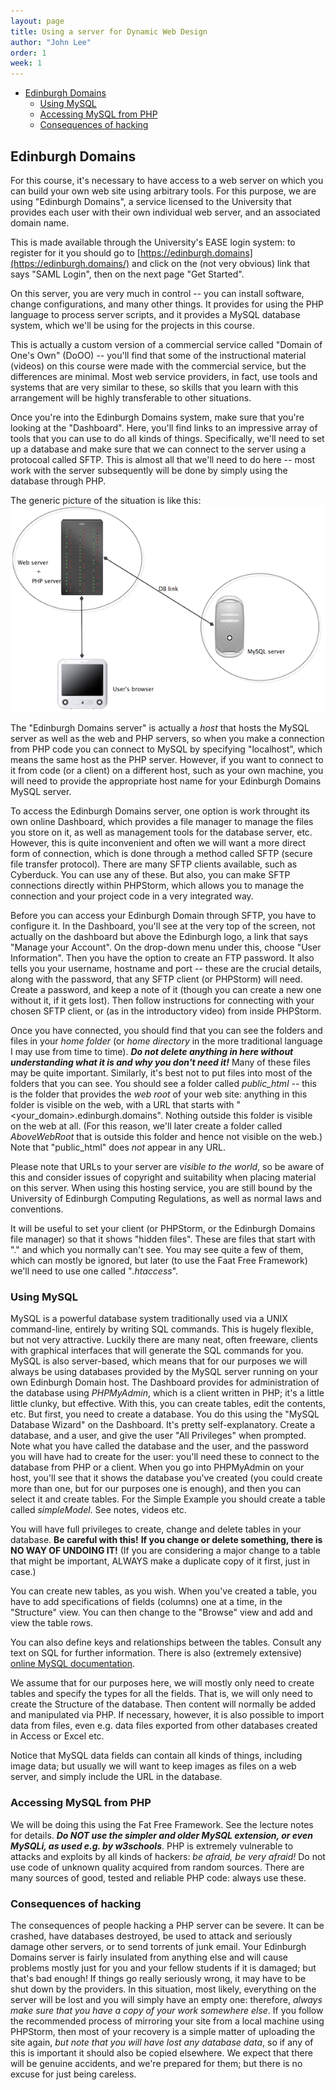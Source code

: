 ```yaml
---
layout: page
title: Using a server for Dynamic Web Design
author: "John Lee"
order: 1
week: 1
---
```


-   [Edinburgh Domains](#edinburgh-domains)
    -   [Using MySQL](#using-mysql)
    -   [Accessing MySQL from PHP](#accessing-mysql-from-php)
    -   [Consequences of hacking](#consequences-of-hacking)

## Edinburgh Domains

For this course, it's necessary to have access to a web server on which you can build your own web site using arbitrary tools. For this purpose, we are using "Edinburgh Domains", a service licensed to the University that provides each user with their own individual web server, and an associated domain name.

This is made available through the University's EASE login system: to register for it you should go to [https://edinburgh.domains](https://edinburgh.domains/) and click on the (not very obvious) link that says "SAML Login", then on the next page "Get Started".

On this server, you are very much in control -- you can install software, change configurations, and many other things. It provides for using the PHP language to process server scripts, and it provides a MySQL database system, which we'll be using for the projects in this course.

This is actually a custom version of a commercial service called "Domain of One's Own" (DoOO) -- you'll find that some of the instructional material (videos) on this course were made with the commercial service, but the differences are minimal. Most web service providers, in fact, use tools and systems that are very similar to these, so skills that you learn with this arrangement will be highly transferable to other situations.

Once you're into the Edinburgh Domains system, make sure that you're looking at the "Dashboard". Here, you'll find links to an impressive array of tools that you can use to do all kinds of things. Specifically, we'll need to set up a database and make sure that we can connect to the server using a protocoal called SFTP. This is almost all that we'll need to do here -- most work with the server subsequently will be done by simply using the database through PHP.

The generic picture of the situation is like this:
![](img/diagramPHP.png)

The "Edinburgh Domains server" is actually a _host_ that hosts the MySQL server as well as the web and PHP servers, so when you make a connection from PHP code you can connect to MySQL by specifying "localhost", which means the same host as the PHP server. However, if you want to connect to it from code (or a client) on a different host, such as your own machine, you will need to provide the appropriate host name for your Edinburgh Domains MySQL server.

To access the Edinburgh Domains server, one option is work throught its own online Dashboard, which provides a file manager to manage the files you store on it, as well as management tools for the database server, etc. However, this is quite inconvenient and often we will want a more direct form of connection, which is done through a method called SFTP (secure file transfer protocol). There are many SFTP clients available, such as Cyberduck. You can use any of these. But also, you can make SFTP connections directly within PHPStorm, which allows you to manage the connection and your project code in a very integrated way.

Before you can access your Edinburgh Domain through SFTP, you have to configure it. In the Dashboard, you'll see at the very top of the screen, not actually on the dashboard but above the Edinburgh logo, a link that says "Manage your Account". On the drop-down menu under this, choose "User Information". Then you have the option to create an FTP password. It also tells you your username, hostname and port -- these are the crucial details, along with the password, that any SFTP client (or PHPStorm) will need. Create a password, and keep a note of it (though you can create a new one without it, if it gets lost). Then follow instructions for connecting with your chosen SFTP client, or (as in the introductory video) from inside PHPStorm.

Once you have connected, you should find that you can see the folders and files in your _home folder_ (or _home directory_ in the more traditional language I may use from time to time). **_Do not delete anything in here without understanding what it is and why you don't need it!_** Many of these files may be quite important. Similarly, it's best not to put files into most of the folders that you can see. You should see a folder called _public_html_ -- this is the folder that provides the _web root_ of your web site: anything in this folder is visible on the web, with a URL that starts with "\<your_domain\>.edinburgh.domains". Nothing outside this folder is visible on the web at all. (For this reason, we'll later create a folder called _AboveWebRoot_ that is outside this folder and hence not visible on the web.) Note that "public_html" does _not_ appear in any URL.

Please note that URLs to your server are _visible to the world_, so be aware of this and consider issues of copyright and suitability when placing material on this server. When using this hosting service, you are still bound by the University of Edinburgh Computing Regulations, as well as normal laws and conventions.

It will be useful to set your client (or PHPStorm, or the Edinburgh Domains file manager) so that it shows "hidden files". These are files that start with "." and which you normally can't see. You may see quite a few of them, which can mostly be ignored, but later (to use the Faat Free Framework) we'll need to use one called "_.htaccess_".

### Using MySQL

MySQL is a powerful database system traditionally used via a UNIX command-line, entirely by writing SQL commands. This is hugely flexible, but not very attractive. Luckily there are many neat, often freeware, clients with graphical interfaces that will generate the SQL commands for you. MySQL is also server-based, which means that for our purposes we will always be using databases provided by the MySQL server running on your own Edinburgh Domain host. The Dashboard provides for administration of the database using _PHPMyAdmin_, which is a client written in PHP; it's a little little clunky, but effective. With this, you can create tables, edit the contents, etc. But first, you need to create a database. You do this using the "MySQL Database Wizard" on the Dashboard. It's pretty self-explanatory. Create a database, and a user, and give the user "All Privileges" when prompted. Note what you have called the database and the user, and the password you will have had to create for the user: you'll need these to connect to the database from PHP or a client. When you go into PHPMyAdmin on your host, you'll see that it shows the database you've created (you could create more than one, but for our purposes one is enough), and then you can select it and create tables. For the Simple Example you should create a table called _simpleModel_. See notes, videos etc.

You will have full privileges to create, change and delete tables in your database. **Be careful with this!** **If you change or delete something, there is NO WAY OF UNDOING IT!** (If you are considering a major change to a table that might be important, ALWAYS make a duplicate copy of it first, just in case.)

You can create new tables, as you wish. When you've created a table, you have to add specifications of fields (columns) one at a time, in the "Structure" view. You can then change to the "Browse" view and add and view the table rows.

You can also define keys and relationships between the tables. Consult any text on SQL for further information. There is also (extremely extensive) [online MySQL documentation](http://dev.mysql.com/doc/refman/4.1/en/index.html).

We assume that for our purposes here, we will mostly only need to create tables and specify the types for all the fields. That is, we will only need to create the Structure of the database. Then content will normally be added and manipulated via PHP. If necessary, however, it is also possible to import data from files, even e.g. data files exported from other databases created in Access or Excel etc.

Notice that MySQL data fields can contain all kinds of things, including image data; but usually we will want to keep images as files on a web server, and simply include the URL in the database.

### Accessing MySQL from PHP

We will be doing this using the Fat Free Framework. See the lecture notes for details. **_Do NOT use the simpler and older MySQL extension, or even MySQLi, as used e.g. by w3schools_**. PHP is extremely vulnerable to attacks and exploits by all kinds of hackers: _be afraid, be very afraid!_ Do not use code of unknown quality acquired from random sources. There are many sources of good, tested and reliable PHP code: always use these.

### Consequences of hacking

The consequences of people hacking a PHP server can be severe. It can be crashed, have databases destroyed, be used to attack and seriously damage other servers, or to send torrents of junk email. Your Edinburgh Domains server is fairly insulated from anything else and will cause problems mostly just for you and your fellow students if it is damaged; but that's bad enough! If things go really seriously wrong, it may have to be shut down by the providers. In this situation, most likely, everything on the server will be lost and you will simply have an empty one: therefore, _always make sure that you have a copy of your work somewhere else_. If you follow the recommended process of mirroring your site from a local machine using PHPStorm, then most of your recovery is a simple matter of uploading the site again, _but note that you will have lost any database data_, so if any of this is important it should also be copied elsewhere. We expect that there will be genuine accidents, and we're prepared for them; but there is no excuse for just being careless.
